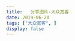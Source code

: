 ```yaml
---
title:   分享图片-大众宽客
date: 2019-06-20
tags: ["大众宽客", ]
display: false
---
```





<script nonce="1792934412">

if (!window.__second_open__) {

document.getElementById('js_image_desc').innerHTML = "答案中有我最新版的沪深300估值图".replace(/\r/g,"").replace(/\n/g,"").replace(/\s/g,"&nbsp;");

}

</script>
